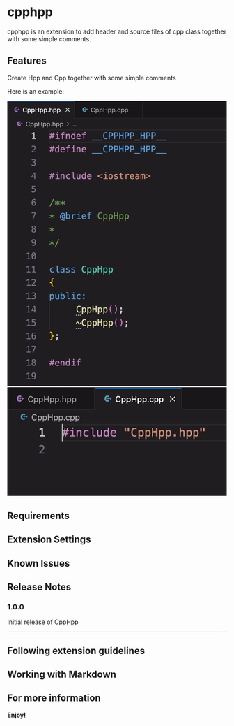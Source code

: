 # cpphpp

cpphpp is an extension to add header and source files of cpp class together with some simple comments.

## Features

Create Hpp and Cpp together with some simple comments

Here is an example:

![image](assets/feature/feature1.png)
![image](assets/feature/feature2.png)


## Requirements



## Extension Settings


## Known Issues


## Release Notes

### 1.0.0

Initial release of CppHpp

---

## Following extension guidelines


## Working with Markdown


## For more information

**Enjoy!**
